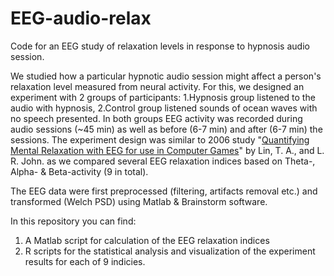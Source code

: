 # EEG-audio-relax
Code for an EEG study of relaxation levels in response to hypnosis audio session.

We studied how a particular hypnotic audio session might affect a person's relaxation level measured from neural activity.
For this, we designed an experiment with 2 groups of participants: 1.Hypnosis group listened to the audio with hypnosis, 2.Control group listened sounds of ocean waves with no speech presented. In both groups EEG activity was recorded during audio sessions (~45 min) as well as before (6-7 min) and after (6-7 min) the sessions. The experiment design was similar to 2006 study "[Quantifying Mental Relaxation with EEG for use in Computer Games](https://citeseerx.ist.psu.edu/viewdoc/download?doi=10.1.1.512.5161&rep=rep1&type=pdf)" by Lin, T. A., and L. R. John. as we compared several EEG relaxation indices based on Theta-, Alpha- & Beta-activity (9 in total).

The EEG data were first preprocessed (filtering, artifacts removal etc.) and transformed (Welch PSD) using Matlab & Brainstorm software.

In this repository you can find:
1. A Matlab script for calculation of the EEG relaxation indices
2. R scripts for the statistical analysis and visualization of the experiment results for each of 9 indicies.
